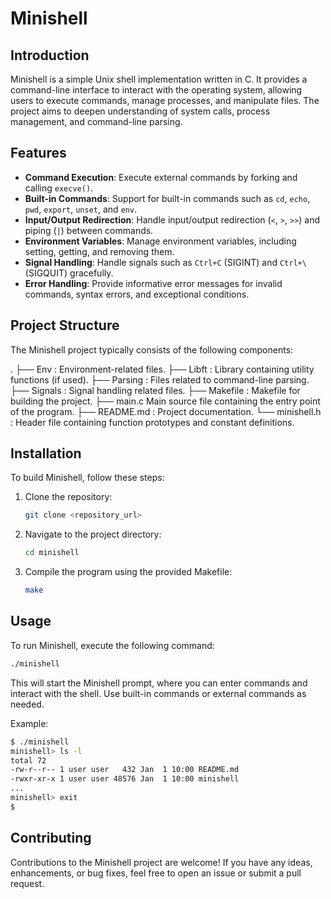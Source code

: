 
# Minishell


## Introduction

Minishell is a simple Unix shell implementation written in C. It provides a command-line interface to interact with the operating system, allowing users to execute commands, manage processes, and manipulate files. The project aims to deepen understanding of system calls, process management, and command-line parsing.

## Features

- **Command Execution**: Execute external commands by forking and calling `execve()`.
- **Built-in Commands**: Support for built-in commands such as `cd`, `echo`, `pwd`, `export`, `unset`, and `env`.
- **Input/Output Redirection**: Handle input/output redirection (`<`, `>`, `>>`) and piping (`|`) between commands.
- **Environment Variables**: Manage environment variables, including setting, getting, and removing them.
- **Signal Handling**: Handle signals such as `Ctrl+C` (SIGINT) and `Ctrl+\` (SIGQUIT) gracefully.
- **Error Handling**: Provide informative error messages for invalid commands, syntax errors, and exceptional conditions.

## Project Structure

The Minishell project typically consists of the following components:

.
├── Env : Environment-related files.
├── Libft : Library containing utility functions (if used).
├── Parsing : Files related to command-line parsing.
├── Signals : Signal handling related files.
├── Makefile : Makefile for building the project.
├── main.c  Main source file containing the entry point of the program.
├── README.md : Project documentation.
└── minishell.h : Header file containing function prototypes and constant definitions.

## Installation

To build Minishell, follow these steps:

1. Clone the repository:

   ```bash
   git clone <repository_url>
   ```

2. Navigate to the project directory:

   ```bash
   cd minishell
   ```

3. Compile the program using the provided Makefile:

   ```bash
   make
   ```

## Usage

To run Minishell, execute the following command:

```bash
./minishell
```

This will start the Minishell prompt, where you can enter commands and interact with the shell. Use built-in commands or external commands as needed.

Example:

```bash
$ ./minishell
minishell> ls -l
total 72
-rw-r--r-- 1 user user   432 Jan  1 10:00 README.md
-rwxr-xr-x 1 user user 48576 Jan  1 10:00 minishell
...
minishell> exit
$
```

## Contributing

Contributions to the Minishell project are welcome! If you have any ideas, enhancements, or bug fixes, feel free to open an issue or submit a pull request.
